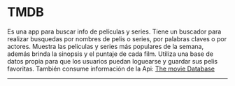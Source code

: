 # TMDB
Es una app para buscar info de películas y series. Tiene un buscador para realizar busquedas por nombres de pelis o series, por palabras claves o por actores. 
Muestra las peliculas y series más populares de la semana, además brinda la sinopsis y el puntaje de cada film.
Utiliza una base de datos propia para que los usuarios puedan loguearse y guardar sus pelis favoritas. 
También consume información de la Api: [The movie Database](https://www.themoviedb.org/)


---
